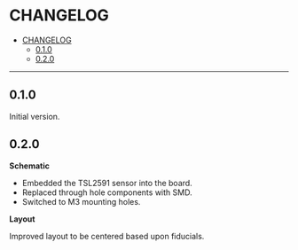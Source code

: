 # CHANGELOG

- [CHANGELOG](#changelog)
  - [0.1.0](#010)
  - [0.2.0](#020)

---

## 0.1.0

Initial version.

## 0.2.0

**Schematic**

- Embedded the TSL2591 sensor into the board.
- Replaced through hole components with SMD.
- Switched to M3 mounting holes.

**Layout**

Improved layout to be centered based upon fiducials.